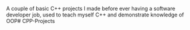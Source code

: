 A couple of basic C++ projects I made before ever having a software developer job, used to teach myself C++ and demonstrate knowledge of OOP# CPP-Projects
